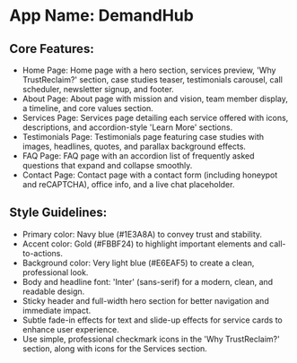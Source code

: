 # **App Name**: DemandHub

## Core Features:

- Home Page: Home page with a hero section, services preview, 'Why TrustReclaim?' section, case studies teaser, testimonials carousel, call scheduler, newsletter signup, and footer.
- About Page: About page with mission and vision, team member display, a timeline, and core values section.
- Services Page: Services page detailing each service offered with icons, descriptions, and accordion-style 'Learn More' sections.
- Testimonials Page: Testimonials page featuring case studies with images, headlines, quotes, and parallax background effects.
- FAQ Page: FAQ page with an accordion list of frequently asked questions that expand and collapse smoothly.
- Contact Page: Contact page with a contact form (including honeypot and reCAPTCHA), office info, and a live chat placeholder.

## Style Guidelines:

- Primary color: Navy blue (#1E3A8A) to convey trust and stability.
- Accent color: Gold (#FBBF24) to highlight important elements and call-to-actions.
- Background color: Very light blue (#E6EAF5) to create a clean, professional look.
- Body and headline font: 'Inter' (sans-serif) for a modern, clean, and readable design.
- Sticky header and full-width hero section for better navigation and immediate impact.
- Subtle fade-in effects for text and slide-up effects for service cards to enhance user experience.
- Use simple, professional checkmark icons in the 'Why TrustReclaim?' section, along with icons for the Services section.